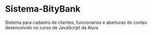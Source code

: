 # Sistema-BityBank
Sistema para cadastro de clientes, funcionários e aberturas de contas desenvolvido no curso de JavaScript da Alura
